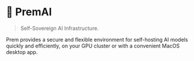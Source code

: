 # 🤖 PremAI
>Self-Sovereign AI Infrastructure.

Prem provides a secure and flexible environment for self-hosting AI models quickly and efficiently, on your GPU cluster or with a convenient MacOS desktop app.
